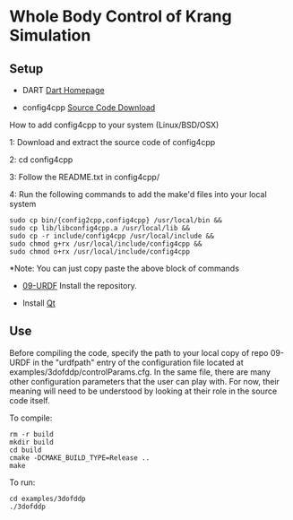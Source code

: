 # Whole Body Control of Krang Simulation

## Setup

- DART
 [Dart Homepage](https://dartsim.github.io)

- config4cpp
 [Source Code Download](http://www.config4star.org/#main-source-code)

 How to add config4cpp to your system (Linux/BSD/OSX)

  1: Download and extract the source code of config4cpp

  2: cd config4cpp

  3: Follow the README.txt in config4cpp/

  4: Run the following commands to add the make'd files into your local system

    sudo cp bin/{config2cpp,config4cpp} /usr/local/bin &&
    sudo cp lib/libconfig4cpp.a /usr/local/lib &&
    sudo cp -r include/config4cpp /usr/local/include &&
    sudo chmod g+rx /usr/local/include/config4cpp &&
    sudo chmod o+rx /usr/local/include/config4cpp

  \*Note: You can just copy paste the above block of commands

- [09-URDF](https://github.gatech.edu/WholeBodyControlAttempt1/09-URDF)
 Install the repository.

- Install [Qt](https://www.qt.io/download-open-source/)

## Use
Before compiling the code, specify the path to your local copy of repo 09-URDF in the "urdfpath" entry of the configuration file located at examples/3dofddp/controlParams.cfg. In the same file, there are many other configuration parameters that the user can play with. For now, their meaning will need to be understood by looking at their role in the source code itself.

To compile:

    rm -r build
    mkdir build
    cd build
    cmake -DCMAKE_BUILD_TYPE=Release ..
    make

To run:

    cd examples/3dofddp
    ./3dofddp
